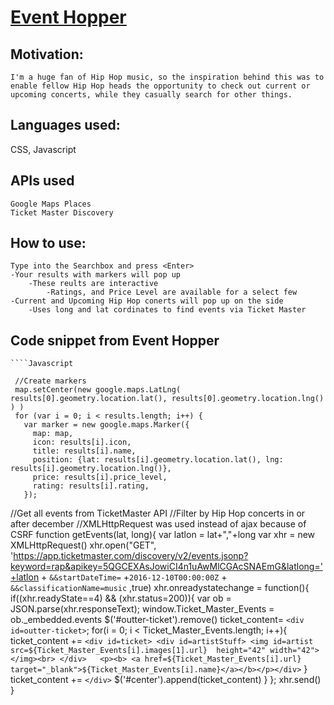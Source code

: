 # [Event Hopper](https://ac7552.github.io/Event-Hopper/)


## Motivation: 
    I'm a huge fan of Hip Hop music, so the inspiration behind this was to enable fellow Hip Hop heads the opportunity to check out current or upcoming concerts, while they casually search for other things.  


## Languages used: 
   CSS, Javascript
   
## APIs used 
	Google Maps Places 
	Ticket Master Discovery

## How to use: 
	Type into the Searchbox and press <Enter> 
	-Your results with markers will pop up
		-These reults are interactive
			-Ratings, and Price Level are available for a select few
	-Current and Upcoming Hip Hop conerts will pop up on the side 
		-Uses long and lat cordinates to find events via Ticket Master
## Code snippet from Event Hopper

	````Javascript 

     //Create markers
     map.setCenter(new google.maps.LatLng( results[0].geometry.location.lat(), results[0].geometry.location.lng() ) )
     for (var i = 0; i < results.length; i++) {
       var marker = new google.maps.Marker({
         map: map,
         icon: results[i].icon,
         title: results[i].name,
         position: {lat: results[i].geometry.location.lat(), lng: results[i].geometry.location.lng()},
         price: results[i].price_level,
         rating: results[i].rating,
       });



   //Get all events from TicketMaster API
   //Filter by Hip Hop concerts  in or after december
   //XMLHttpRequest was used instead of ajax because of CSRF
   function getEvents(lat, long){
     var latlon = lat+","+long
     var xhr = new XMLHttpRequest()
     xhr.open("GET", 'https://app.ticketmaster.com/discovery/v2/events.jsonp?keyword=rap&apikey=5QGCEXAsJowiCI4n1uAwMlCGAcSNAEmG&latlong='+latlon + `&&startDateTime=` +`2016-12-10T00:00:00Z` + `&&classificationName=music` ,true)
     xhr.onreadystatechange = function(){
       if((xhr.readyState==4) && (xhr.status=200)){
         var ob = JSON.parse(xhr.responseText);
        window.Ticket_Master_Events = ob._embedded.events
        $('#outter-ticket').remove()
        ticket_content= `<div id=outter-ticket>`;
        for(i = 0; i < Ticket_Master_Events.length; i++){
           ticket_content += `<div id=ticket> <div id=artistStuff> <img id=artist src=${Ticket_Master_Events[i].images[1].url}  height="42" width="42"></img><br> </div>   <p><b> <a href=${Ticket_Master_Events[i].url} target="_blank">${Ticket_Master_Events[i].name}</a></b></p></div>`
        }
        ticket_content += `</div>`
        $('#center').append(ticket_content)
       }
     };
     xhr.send()
   }

```
